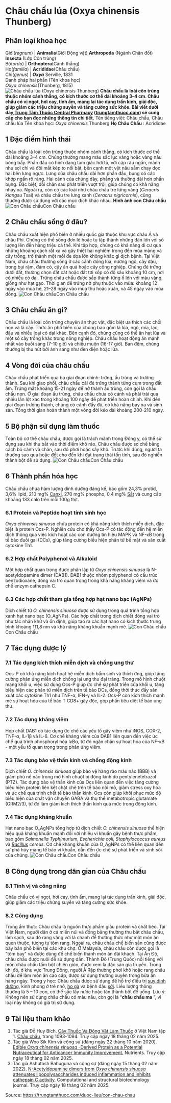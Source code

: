 # Châu chấu lúa (Oxya chinensis Thunberg)

Phân loại khoa học  
---  
Giới(_regnum_) |  **Animalia**(Giới Động vật) **Arthropoda** (Ngành Chân đốt) **Insecta** (Lớp Côn trùng)  
Bộ(_ordo_) | **Orthoptera**(Cánh thẳng)  
Họ(_familia_) | **Acrididae**(Châu chấu)  
Chi(_genus_) | _**Oxya**_ Serville, 1831  
Danh pháp hai phần (Tên khoa học)  
_Oxya chinensis_(Thunberg, 1815)  
![Châu chấu lúa \(Oxya chinensis Thunberg\)](https://trungtamthuoc.com/images/others/con-chau-chau-1-6165.jpg)
**Châu chấu là loài côn trùng thuộc nhóm cánh thẳng, có kích thước cơ thể dài khoảng 3–4 cm. Châu chấu có vị ngọt, hơi cay, tính ấm, mang lại tác dụng trấn kinh, giải độc, giúp giảm các triệu chứng suyễn và tăng cường sức khỏe. Bài viết dưới đây,[Trung Tâm Thuốc Central Pharmacy](https://trungtamthuoc.com/ "Trung Tâm Thuốc Central Pharmacy") ([trungtamthuoc.com](https://trungtamthuoc.com/ "trungtamthuoc.com")) sẽ cung cấp cho bạn đọc những thông tin chi tiết.**
Tên tiếng việt: Châu chấu, Châu chấu lúa
Tên khoa học: _Oxya chinensis_ Thunberg
**Họ Châu Chấu** : Acrididae 
##  1 Đặc điểm hình thái
Châu chấu là loài côn trùng thuộc nhóm cánh thẳng, có kích thước cơ thể dài khoảng 3–4 cm. Chúng thường mang màu sắc lục vàng hoặc vàng nâu bóng bẩy. Phần đầu có hình dạng tam giác hơi tù, với cặp râu ngắn, mảnh như sợi chỉ và đôi mắt kép to nổi bật, bên cạnh một vệt nâu sẫm chạy dọc hai bên lưng ngực. Lưng của châu chấu dài hơn phần đầu, bụng có các khớp ngấn rõ ràng. Hai cánh của chúng dày, phẳng và thường dài hơn phần bụng. Đặc biệt, đôi chân sau phát triển vượt trội, giúp chúng có khả năng nhảy xa.
Ngoài ra, còn có các loài như châu chấu tre lưng vàng (_Ceracris kiangsu_ Tsai) và châu chấu tre lưng xanh (_Ceracris nigricornis_), cũng thường được sử dụng với các mục đích khác nhau.
**Hình ảnh con Châu chấu**
![Con Châu chấu](https://trungtamthuoc.com/images/item/con-chau-chau-2.jpg)Con Châu chấu
##  2 Châu chấu sống ở đâu?
Châu chấu xuất hiện phổ biến ở nhiều quốc gia thuộc khu vực châu Á và châu Phi. Chúng có thể sống đơn lẻ hoặc tụ tập thành những đàn lớn với số lượng lên đến hàng triệu cá thể. Khi tập hợp, chúng có khả năng di cư qua những khoảng cách rất xa và gây thiệt hại nghiêm trọng đến mùa màng và cây trồng, trở thành một mối đe dọa lớn không khác gì dịch bệnh.
Tại Việt Nam, châu chấu thường sống ở các cánh đồng lúa, nương ngô, cây đậu, trong bụi rậm, đám cỏ, cây ăn quả hoặc cây công nghiệp. Chúng đẻ trứng dưới đất, thường chọn đất cát hoặc đất tơi xốp có độ sâu khoảng 10 cm, nơi có nhiều cỏ dại. Trứng châu chấu được sắp thành từng ổ lớn với màu vàng, giống như hạt gạo. Thời gian để trứng nở phụ thuộc vào mùa: khoảng 12 ngày vào mùa hè, 21–28 ngày vào mùa thu hoặc xuân, và 45 ngày vào mùa đông.
![Con Châu chấu](https://trungtamthuoc.com/images/item/con-chau-chau-3.jpg)Con Châu chấu
##  3 Châu chấu ăn gì?
Châu chấu là loài côn trùng chuyên ăn thực vật, đặc biệt ưa thích các chồi non và lá cây. Thức ăn phổ biến của chúng bao gồm lá lúa, ngô, mía, lạc, đậu và nhiều loại cỏ dại khác. Bên cạnh đó, chúng cũng có thể ăn hạt lúa và một số cây trồng khác trong nông nghiệp. Châu chấu hoạt động ăn mạnh nhất vào buổi sáng (7-10 giờ) và chiều muộn (16-17 giờ). Ban đêm, chúng thường bị thu hút bởi ánh sáng như đèn điện hoặc lửa.
##  4 Vòng đời của châu chấu
Châu chấu phát triển qua ba giai đoạn chính: trứng, ấu trùng và trưởng thành. Sau khi giao phối, châu chấu cái đẻ trứng thành từng cụm trong đất ẩm. Trứng mất khoảng 15-21 ngày để nở thành ấu trùng, còn gọi là châu chấu non. Ở giai đoạn ấu trùng, châu chấu chưa có cánh và phải trải qua nhiều lần lột xác trong khoảng 100 ngày để phát triển hoàn chỉnh. Khi đến giai đoạn trưởng thành, chúng có cánh đầy đủ, có khả năng bay xa và sinh sản. Tổng thời gian hoàn thành một vòng đời kéo dài khoảng 200-210 ngày.
##  5 Bộ phận sử dụng làm thuốc
Toàn bộ cơ thể châu chấu, được gọi là trách mãnh trong Đông y, có thể sử dụng sau khi thu bắt vào thời điểm khô ráo. Châu chấu được sơ chế bằng cách bỏ cánh và chân, sau đó phơi hoặc sấy khô. Trước khi dùng, người ta thường sao qua hoặc đốt cho đến khi đạt trạng thái tồn tính, sau đó nghiền thành bột để sử dụng.
![Con Châu chấu](https://trungtamthuoc.com/images/item/con-chau-chau-4.jpg)Con Châu chấu
##  6 Thành phần hóa học
Châu chấu chứa hàm lượng dinh dưỡng đáng kể, bao gồm 24,3% protid, 3,6% lipid, 210 mg% [Canxi](https://trungtamthuoc.com/hoat-chat/canxi "Canxi"), 270 mg% phospho, 0,4 mg% [Sắt](https://trungtamthuoc.com/hoat-chat/sat "Sắt") và cung cấp khoảng 133 calo trên mỗi 100g thịt.
### 6.1 Protein và Peptide hoạt tính sinh học
_Oxya chinensis sinuosa_ chứa protein có khả năng kích thích miễn dịch, đặc biệt là protein Ocs-P. Nghiên cứu cho thấy Ocs-P có tác động đến hệ miễn dịch thông qua việc kích hoạt các con đường tín hiệu MAPK và NF-κB trong tế bào đuôi gai (DCs), giúp tăng cường biểu hiện phân tử bề mặt và sản xuất cytokine Th1.
### 6.2 Hợp chất Polyphenol và Alkaloid
Một hợp chất quan trọng được phân lập từ _Oxya chinensis sinuosa_ là N-acetyldopamine dimer (DAB1). DAB1 thuộc nhóm polyphenol có cấu trúc benzodioxane, đóng vai trò quan trọng trong khả năng kháng viêm và ức chế enzym cathepsin C.
### 6.3 Các hợp chất tham gia tổng hợp hạt nano bạc (AgNPs)
Dịch chiết từ _O. chinensis sinuosa_ được sử dụng trong quá trình tổng hợp xanh hạt nano bạc (O_AgNPs). Các hợp chất trong dịch chiết đóng vai trò như tác nhân khử và ổn định, giúp tạo ra các hạt nano có kích thước trung bình khoảng 111,8 nm và khả năng kháng khuẩn mạnh mẽ.
![Con Châu chấu](https://trungtamthuoc.com/images/item/con-chau-chau-5.jpg)Con Châu chấu
##  7 Tác dụng dược lý 
### 7.1 Tác dụng kích thích miễn dịch và chống ung thư
Ocs-P có khả năng kích hoạt hệ miễn dịch bẩm sinh và thích ứng, giúp tăng cường phản ứng miễn dịch chống lại ung thư đại tràng.
Trong mô hình chuột mang khối u, việc sử dụng Ocs-P giúp ức chế sự phát triển của khối u, tăng biểu hiện các phân tử miễn dịch trên tế bào DCs, đồng thời thúc đẩy sản xuất các cytokine Th1 như TNF-α, IFN-γ và IL-2.
Ocs-P còn kích thích mạnh mẽ sự hoạt hóa của tế bào T CD8+ gây độc, góp phần tiêu diệt tế bào ung thư.
### 7.2 Tác dụng kháng viêm
Hợp chất DAB1 có tác dụng ức chế các yếu tố gây viêm như iNOS, COX-2, TNF-α, IL-1β và IL-6.
Cơ chế kháng viêm của DAB1 liên quan đến việc ức chế quá trình phosphoryl hóa IκBα, từ đó ngăn chặn sự hoạt hóa của NF-κB - một yếu tố quan trọng trong phản ứng viêm.
### 7.3 Tác dụng bảo vệ thần kinh và chống động kinh
Dịch chiết _O. chinensis sinuosa_ giúp bảo vệ hàng rào máu não (BBB) và giảm phù nề não trong mô hình chuột bị động kinh do pentylenetetrazol (PTZ).
Tác dụng bảo vệ thần kinh của Ocs liên quan đến việc tăng cường biểu hiện protein liên kết chặt chẽ trên tế bào nội mô, giảm stress oxy hóa và ức chế quá trình chết tế bào thần kinh.
Ocs còn giúp khôi phục mức độ biểu hiện của chất vận chuyển GABA và thụ thể metabotropic glutamate (GRM2/3), từ đó làm giảm kích thích thần kinh quá mức trong động kinh.
### 7.4 Tác dụng kháng khuẩn
Hạt nano bạc O_AgNPs tổng hợp từ dịch chiết _O. chinensis sinuosa_ thể hiện hiệu quả kháng khuẩn mạnh đối với nhiều vi khuẩn gây bệnh thực phẩm, bao gồm _Salmonella Typhimurium, Escherichia coli, Staphylococcus aureus_ và _[Bacillus](https://trungtamthuoc.com/hoat-chat/bacillus "Bacillus") cereus._
Cơ chế kháng khuẩn của O_AgNPs có thể liên quan đến sự phá hủy màng tế bào vi khuẩn, dẫn đến ức chế sự phát triển và sinh sôi của chúng.
![Con Châu chấu](https://trungtamthuoc.com/images/item/con-chau-chau-6.jpg)Con Châu chấu
##  8 Công dụng trong dân gian của Châu chấu
### 8.1 Tính vị và công năng
Châu chấu có vị ngọt, hơi cay, tính ấm, mang lại tác dụng trấn kinh, giải độc, giúp giảm các triệu chứng suyễn và tăng cường sức khỏe.
### 8.2 Công dụng
Trong ẩm thực: Châu chấu là nguồn thực phẩm giàu protein và chất béo. Tại Việt Nam, người dân ở cả miền núi và đồng bằng thường thu bắt châu chấu, làm sạch, sau đó rang vàng với lá chanh để thưởng thức như một món ăn quen thuộc, tương tự tôm rang. Ngoài ra, châu chấu chế biến sẵn cũng được bày bán phổ biến tại các khu chợ.
Ở Malaysia, châu chấu còn được gọi là "tôm bay" và được dùng để chế biến thành món ăn đãi khách. Tại Ấn Độ, châu chấu được nuôi để sử dụng dần. Thành Đô (Trung Quốc) nổi tiếng với món châu chấu tẩm bột chiên giòn, được xem là đặc sản gia truyền. Trong khi đó, ở khu vực Trung Đông, người Ả Rập thường phơi khô hoặc rang châu chấu để làm món ăn cao cấp, được sử dụng thường xuyên trong bữa ăn hàng ngày.
Trong y học: Châu chấu được sử dụng để hỗ trợ điều trị [suy dinh dưỡng](https://trungtamthuoc.com/bai-viet/suy-dinh-duong-tre-em "suy dinh dưỡng"), kinh phong ở trẻ nhỏ, [ho gà](https://trungtamthuoc.com/bai-viet/ho-ga-o-tre-em "ho gà") và bệnh đậu [sởi](https://trungtamthuoc.com/bai-viet/benh-soi "sởi"). Liều lượng thông thường là 5 – 10 con, có thể sắc lấy nước hoặc tán thành bột để uống.
Lưu ý:
Không nên sử dụng châu chấu có màu nâu, còn gọi là “**châu chấu ma** ”, vì loại này không có giá trị sử dụng.
##  9 Tài liệu tham khảo
  1. Tác giả Đỗ Huy Bích. [Cây Thuốc Và Động Vật Làm Thuốc](https://trungtamthuoc.com/bai-viet/doc-online-va-tai-mien-phi-pdf-sach-cay-thuoc-va-dong-vat-lam-thuoc-o-viet-nam "Cây Thuốc Và Động Vật Làm Thuốc") ở Việt Nam tập 1. [Châu chấu](https://trungtamthuoc.com/upload/pdf/cay-thuoc-va-dong-vat-lam-thuoc-tap-1-trungtamthuoc.com.pdf), trang 1093-1094. Truy cập ngày 18 tháng 02 năm 2025.
  2. Tác giả Woo Sik Kim và cộng sự (đăng ngày 22 tháng 10 năm 2020). [Edible _Oxya chinensis sinuosa_ -Derived Protein as a Potential Nutraceutical for Anticancer Immunity Improvement.](https://doi.org/10.3390/nu12113236) Nutrients. Truy cập ngày 18 tháng 02 năm 2025.
  3. Tác giả Ashutosh Bahuguna và cộng sự (đăng ngày 15 tháng 02 năm 2022). [N-Acetyldopamine dimers from _Oxya chinensis sinuosa_ attenuates lipopolysaccharides induced inflammation and inhibits cathepsin C activity](https://doi.org/10.1016/j.csbj.2022.02.011). Computational and structural biotechnology journal. Truy cập ngày 18 tháng 02 năm 2025.




Source: https://trungtamthuoc.com/duoc-lieu/con-chau-chau